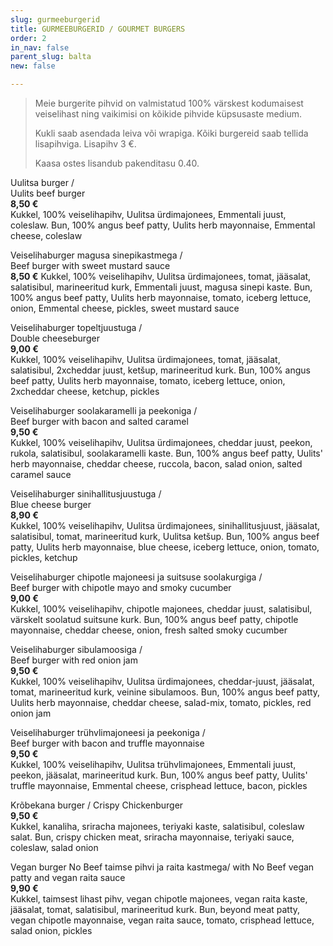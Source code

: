 ```yaml
---
slug: gurmeeburgerid
title: GURMEEBURGERID / GOURMET BURGERS
order: 2
in_nav: false
parent_slug: balta
new: false

---
```

<div class="ellipsis"></div>

> Meie burgerite pihvid on valmistatud 100% värskest kodumaisest veiselihast ning vaikimisi on kõikide pihvide küpsusaste medium.
>
> Kukli saab asendada leiva või wrapiga. Kõiki burgereid saab tellida lisapihviga. Lisapihv 3 €.
>
> Kaasa ostes lisandub pakenditasu 0.40.

<span class="special"></span>
Uulitsa burger /  
Uulits beef burger  
**8,50 €**  
<span class="koostis">Kukkel, 100% veiselihapihv, Uulitsa ürdimajonees, Emmentali juust, coleslaw. Bun, 100% angus beef patty, Uulits herb mayonnaise, Emmental cheese, coleslaw</span>

Veiselihaburger magusa sinepikastmega /  
Beef burger with sweet mustard sauce  
**8,50 €** <span class="koostis">Kukkel, 100% veiselihapihv, Uulitsa ürdimajonees, tomat, jääsalat, salatisibul, marineeritud kurk, Emmentali juust, magusa sinepi kaste. Bun, 100% angus beef patty, Uulits herb mayonnaise, tomato, iceberg lettuce, onion, Emmental cheese, pickles, sweet mustard sauce</span>

Veiselihaburger topeltjuustuga /  
Double cheeseburger  
**9,00 €**  
<span class="koostis">Kukkel, 100% veiselihapihv, Uulitsa ürdimajonees, tomat, jääsalat, salatisibul, 2xcheddar juust,  ketšup, marineeritud kurk. Bun, 100% angus beef patty, Uulits herb mayonnaise, tomato, iceberg lettuce, onion, 2xcheddar cheese, ketchup, pickles </span>

Veiselihaburger soolakaramelli ja peekoniga /  
Beef burger with bacon and salted caramel  
**9,50 €**  
<span class="koostis">Kukkel, 100% veiselihapihv, Uulitsa ürdimajonees, cheddar juust, peekon, rukola, salatisibul, soolakaramelli kaste. Bun, 100% angus beef patty, Uulits' herb mayonnaise, cheddar cheese, ruccola, bacon, salad onion, salted caramel sauce</span>

Veiselihaburger sinihallitusjuustuga /  
Blue cheese burger  
**8,90 €**  
<span class="koostis">Kukkel, 100% veiselihapihv, Uulitsa ürdimajonees, sinihallitusjuust, jääsalat, salatisibul, tomat, marineeritud kurk, Uulitsa ketšup. Bun, 100% angus beef patty, Uulits herb mayonnaise, blue cheese, iceberg lettuce, onion, tomato, pickles, ketchup</span>

<span class="spicy"></span>
Veiselihaburger chipotle majoneesi ja suitsuse soolakurgiga /  
Beef burger with chipotle mayo and smoky cucumber  
**9,00 €**  
<span class="koostis">Kukkel, 100% veiselihapihv, chipotle majonees, cheddar juust, salatisibul, värskelt soolatud suitsune kurk. Bun, 100% angus beef patty, chipotle mayonnaise, cheddar cheese, onion, fresh salted smoky cucumber</span>

Veiselihaburger sibulamoosiga /  
Beef burger with red onion jam  
**9,50 €**  
<span class="koostis">Kukkel, 100% veiselihapihv, Uulitsa ürdimajonees, cheddar-juust, jääsalat, tomat, marineeritud kurk, veinine sibulamoos. Bun, 100% angus beef patty, Uulits herb mayonnaise, cheddar cheese, salad-mix, tomato, pickles, red onion jam</span>

Veiselihaburger trühvlimajoneesi ja peekoniga /  
Beef burger with bacon and truffle mayonnaise  
**9,50 €**  
<span class="koostis">Kukkel, 100% veiselihapihv, Uulitsa trühvlimajonees, Emmentali juust, peekon, jääsalat, marineeritud kurk. Bun, 100% angus beef patty, Uulits' truffle mayonnaise, Emmental cheese, crisphead lettuce, bacon, pickles</span>

<span class="spicy"></span> Krõbekana burger / Crispy Chickenburger  
**9,50 €**  
<span class="koostis">Kukkel, kanaliha, sriracha majonees, teriyaki kaste, salatisibul, coleslaw salat. Bun, crispy chicken meat, sriracha mayonnaise, teriyaki sauce, coleslaw, salad onion</span>

Vegan burger No Beef taimse pihvi ja raita kastmega/ with No Beef vegan patty and vegan raita sauce  
**9,90 €**  
<span class="koostis">Kukkel, taimsest lihast pihv, vegan chipotle majonees, vegan raita kaste, jääsalat, tomat, salatisibul, marineeritud kurk. Bun, beyond meat patty, vegan chipotle mayonnaise, vegan raita sauce, tomato, crisphead lettuce, salad onion, pickles</span> <span class="vege"></span><span class="vegan"></span>